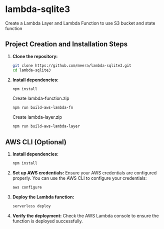 # lambda-sqlite3

Create a Lambda Layer and Lambda Function to use S3 bucket and state function

## Project Creation and Installation Steps

1. **Clone the repository:**

    ```sh
    git clone https://github.com/meera/lambda-sqlite3.git
    cd lambda-sqlite3
    ```

2. **Install dependencies:**

    ```sh
    npm install
    ```

    Create lambda-function.zip

    ```sh
    npm run build-aws-lambda-fn
    ```

    Create lambda-layer.zip

    ```sh
    npm run build-aws-lambda-layer
    ```

## AWS CLI (Optional)

1. **Install dependencies:**

    ```sh
    npm install
    ```

2. **Set up AWS credentials:**
    Ensure your AWS credentials are configured properly. You can use the AWS CLI to configure your credentials:

    ```sh
    aws configure
    ```

3. **Deploy the Lambda function:**

    ```sh
    serverless deploy
    ```

4. **Verify the deployment:**
    Check the AWS Lambda console to ensure the function is deployed successfully.

